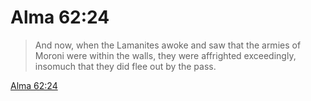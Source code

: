 # Alma 62:24

> And now, when the Lamanites awoke and saw that the armies of Moroni were within the walls, they were affrighted exceedingly, insomuch that they did flee out by the pass.

[Alma 62:24](https://www.churchofjesuschrist.org/study/scriptures/bofm/alma/62?lang=eng&id=p24#p24)


